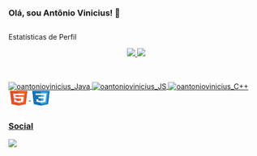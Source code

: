 ### Olá, sou Antônio Vinicius! 👋
##
Estatísticas de Perfil
<div align="center">
  <a href="https://github.com/Luan-Pinheiro">
  <img height="175em" src="https://github-readme-stats.vercel.app/api?username=oantoniovinicius&show_icons=true&theme=dark&include_all_commits=true&count_private=true"/>
  <img height="175em" src="https://github-readme-stats.vercel.app/api/top-langs/?username=oantoniovinicius&layout=compact&langs_count=7&theme=dark"/>
</div>
  
##
<div style="display: inline_block"><br>
  <img align="center" alt="oantoniovinicius_Java" height="30" width="40" src="https://cdn.jsdelivr.net/gh/devicons/devicon/icons/java/java-original.svg">
  <img align="center" alt="oantoniovinicius_JS" height="30" width="40" src="https://cdn.jsdelivr.net/gh/devicons/devicon/icons/javascript/javascript-original.svg">
  <img align="center" alt="oantoniovinicius_C++" height="30" width="40" src="https://cdn.jsdelivr.net/gh/devicons/devicon/icons/cplusplus/cplusplus-original.svg">
  <img align="center" alt="oantoniovinicius_HTML" height="30" width="40" src="https://raw.githubusercontent.com/devicons/devicon/master/icons/html5/html5-original.svg">
  <img align="center" alt="oantoniovinicius_CSS" height="30" width="40" src="https://raw.githubusercontent.com/devicons/devicon/master/icons/css3/css3-original.svg">
  
</div>
  
##
### Social
  
 <div> 
  
  <a href="https://www.linkedin.com/in/antoniovinicius/" target="_blank"><img src="https://img.shields.io/badge/-LinkedIn-%230077B5?style=for-the-badge&logo=linkedin&logoColor=white" target="_blank"></a> 
 
</div>
